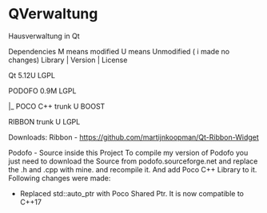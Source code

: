 # QVerwaltung
Hausverwaltung in Qt


Dependencies
M means modified
U means Unmodified ( i made no changes)
Library     |     Version     |     License

Qt                  5.12U             LGPL

PODOFO              0.9M              LGPL

 |_ POCO C++        trunk U           BOOST
 
 RIBBON             trunk U           LGPL
 
 
 Downloads:
 Ribbon - https://github.com/martijnkoopman/Qt-Ribbon-Widget
 
 
 Podofo - Source inside this Project
 To compile my version of Podofo you just need to download the Source from podofo.sourceforge.net and replace the .h and .cpp with mine. and recompile it. And add Poco C++ Library to it.
 Following changes were made:
 - Replaced std::auto_ptr with Poco Shared Ptr. It is now compatible to C++17

